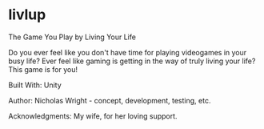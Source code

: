# livlup
The Game You Play by Living Your Life

Do you ever feel like you don't have time for playing videogames in your busy life? Ever feel like gaming is getting in the way of truly living your life? This game is for you!

Built With: Unity

Author: Nicholas Wright - concept, development, testing, etc.

Acknowledgments: My wife, for her loving support.
